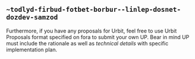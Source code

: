 ## `~todlyd-firbud-fotbet-borbur--linlep-dosnet-dozdev-samzod`
Furthermore, if you have any proposals for Urbit, 
feel free to use Urbit Proposals format specified on fora to submit 
your own UP. Bear in mind UP must include the rationale as well as _technical details_ 
with specific implementation plan. 